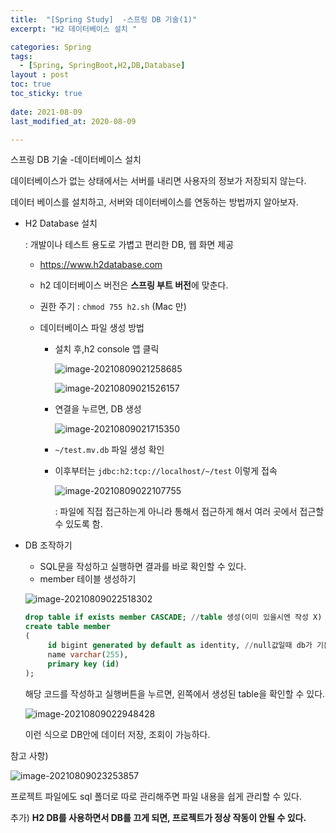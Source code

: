 ```yaml
---
title:  "[Spring Study]  -스프링 DB 기술(1)"
excerpt: "H2 데이터베이스 설치 "

categories: Spring
tags:
  - [Spring, SpringBoot,H2,DB,Database]
layout : post
toc: true
toc_sticky: true
 
date: 2021-08-09
last_modified_at: 2020-08-09

---
```


스프링 DB 기술 -데이터베이스 설치

데이터베이스가 없는 상태에서는 서버를 내리면 사용자의 정보가 저장되지 않는다.

데이터 베이스를 설치하고, 서버와 데이터베이스를 연동하는 방법까지 알아보자.



- H2 Database 설치

  : 개발이나 테스트 용도로 가볍고 편리한 DB, 웹 화면 제공

  - https://www.h2database.com

  - h2 데이터베이스 버전은 **스프링 부트 버전**에 맞춘다.

  - 권한 주기 : `chmod 755 h2.sh` (Mac 만)

  - 데이터베이스 파일 생성 방법

    - 설치 후,h2 console 앱 클릭

      ![image-20210809021258685](C:\Users\이솔\AppData\Roaming\Typora\typora-user-images\image-20210809021258685.png)

      ![image-20210809021526157](C:/Users/%EC%9D%B4%EC%86%94/AppData/Roaming/Typora/typora-user-images/image-20210809021526157.png)

    - 연결을 누르면, DB 생성

      ![image-20210809021715350](C:/Users/%EC%9D%B4%EC%86%94/AppData/Roaming/Typora/typora-user-images/image-20210809021715350.png)

    - `~/test.mv.db` 파일 생성 확인

    - 이후부터는 `jdbc:h2:tcp://localhost/~/test` 이렇게 접속

      ![image-20210809022107755](C:/Users/%EC%9D%B4%EC%86%94/AppData/Roaming/Typora/typora-user-images/image-20210809022107755.png)

      : 파일에 직접 접근하는게 아니라 통해서 접근하게 해서 여러 곳에서 접근할 수 있도록 함.

      

- DB 조작하기

  - SQL문을 작성하고 실행하면 결과를 바로 확인할 수 있다. 
  - member 테이블 생성하기

  ![image-20210809022518302](C:/Users/%EC%9D%B4%EC%86%94/AppData/Roaming/Typora/typora-user-images/image-20210809022518302.png)

  ```sql
  drop table if exists member CASCADE; //table 생성(이미 있을시엔 작성 X)
  create table member
  (
       id bigint generated by default as identity, //null값일때 db가 기본으로 id값을 채워줌
       name varchar(255),
       primary key (id)
  );
  ```

  해당 코드를 작성하고 실행버튼을 누르면, 왼쪽에서 생성된 table을 확인할 수 있다.

  

  ![image-20210809022948428](C:/Users/%EC%9D%B4%EC%86%94/AppData/Roaming/Typora/typora-user-images/image-20210809022948428.png)

  이런 식으로 DB안에 데이터 저장, 조회이 가능하다.



참고 사항) 

![image-20210809023253857](C:/Users/%EC%9D%B4%EC%86%94/AppData/Roaming/Typora/typora-user-images/image-20210809023253857.png)

프로젝트 파일에도 sql 폴더로 따로 관리해주면 파일 내용을 쉽게 관리할 수 있다.

추가) **H2 DB를 사용하면서 DB를 끄게 되면, 프로젝트가 정상 작동이 안될 수 있다.**